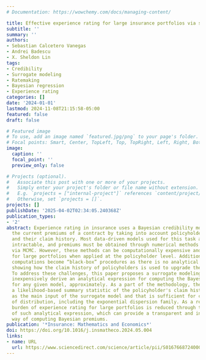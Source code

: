 ```yaml
---
# Documentation: https://wowchemy.com/docs/managing-content/

title: Effective experience rating for large insurance portfolios via surrogate modeling
subtitle: ''
summary: ''
authors:
- Sebastian Calcetero Vanegas
- Andrei Badescu
- X. Sheldon Lin
tags:
- Credibility
- Surrogate modeling
- Ratemaking
- Bayesian regression
- Experience rating
categories: []
date: '2024-01-01'
lastmod: 2024-11-08T21:15:58-05:00
featured: false
draft: false

# Featured image
# To use, add an image named `featured.jpg/png` to your page's folder.
# Focal points: Smart, Center, TopLeft, Top, TopRight, Left, Right, BottomLeft, Bottom, BottomRight.
image:
  caption: ''
  focal_point: ''
  preview_only: false

# Projects (optional).
#   Associate this post with one or more of your projects.
#   Simply enter your project's folder or file name without extension.
#   E.g. `projects = ["internal-project"]` references `content/project/deep-learning/index.md`.
#   Otherwise, set `projects = []`.
projects: []
publishDate: '2025-04-02T02:34:05.240368Z'
publication_types:
- '2'
abstract: Experience rating in insurance uses a Bayesian credibility model to upgrade
  the current premiums of a contract by taking into account policyholders' attributes
  and their claim history. Most data-driven models used for this task are mathematically
  intractable, and premiums must be obtained through numerical methods such as simulation
  via MCMC. However, these methods can be computationally expensive and even prohibitive
  for large portfolios when applied at the policyholder level. Additionally, these
  computations become “black-box” procedures as there is no analytical expression
  showing how the claim history of policyholders is used to upgrade their premiums.
  To address these challenges, this paper proposes a surrogate modeling approach to
  inexpensively derive an analytical expression for computing the Bayesian premiums
  for any given model, approximately. As a part of the methodology, the paper introduces
  a likelihood-based summary statistic of the policyholder's claim history that serves
  as the main input of the surrogate model and that is sufficient for certain families
  of distribution, including the exponential dispersion family. As a result, the computational
  burden of experience rating for large portfolios is reduced through the direct evaluation
  of such analytical expression, which can provide a transparent and interpretable
  way of computing Bayesian premiums.
publication: '*Insurance: Mathematics and Economics*'
doi: https://doi.org/10.1016/j.insmatheco.2024.05.004
links:
- name: URL
  url: https://www.sciencedirect.com/science/article/pii/S016766872400060X
---
```

